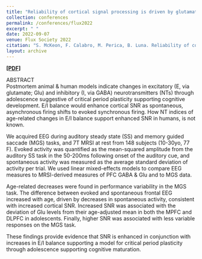 ```yaml
---
title: "Reliability of cortical signal processing is driven by glutamate maturation and supports working memory development."
collection: conferences
permalink: /conferences/flux2022
excerpt: " "
date: 2022-09-07
venue: Flux Society 2022
citation: "S. McKeon, F. Calabro, M. Perica, B. Luna. Reliability of cortical signal processing is driven by glutamate maturation and supports working memory development. Flux Society, Paris, France. September 2022. (Graduate Poster/Abstract). "
layout: archive
---
```


[<b>[PDF]</b>](https://shanemckeon.github.io/files/McKeon_Flux_2022_Final.pdf)

ABSTRACT  
Postmortem animal & human models indicate changes in excitatory (E, via glutamate; Glu) and inhibitory (I, via GABA) neurotransmitters (NTs) through adolescence suggestive of critical period plasticity supporting cognitive development. E/I balance would enhance cortical SNR as spontaneous, asynchronous firing shifts to evoked synchronous firing. How NT indices of age-related changes in E/I balance support enhanced SNR in humans, is not known.

We acquired EEG during auditory steady state (SS) and memory guided saccade (MGS) tasks, and 7T MRSI at rest from 148 subjects (10-30yo, 77 F). Evoked activity was quantified as the mean-squared amplitude from the auditory SS task in the 50-200ms following onset of the auditory cue, and spontaneous activity was measured as the average standard deviation of activity per trial. We used linear mixed-effects models to compare EEG measures to MRSI-derived measures of PFC GABA & Glu and to MGS data.

Age-related decreases were found in performance variability in the MGS task. The difference between evoked and spontaneous frontal EEG increased with age, driven by decreases in spontaneous activity, consistent with increased cortical SNR. Increased SNR was associated with the deviation of Glu levels from their age-adjusted mean in both the MPFC and DLPFC in adolescents. Finally, higher SNR was associated with less variable responses on the MGS task.

These findings provide evidence that SNR is enhanced in conjunction with increases in E/I balance supporting a model for critical period plasticity through adolescence supporting cognitive maturation. 
